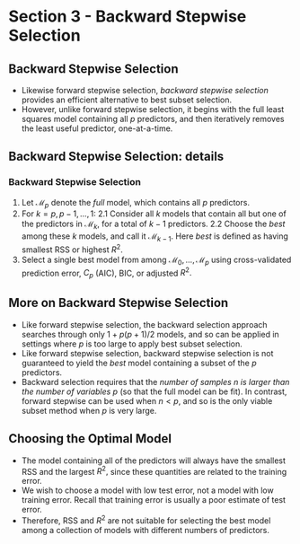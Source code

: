 # Section 3 - Backward Stepwise Selection
## Backward Stepwise Selection
* Likewise forward stepwise selection, _backward stepwise selection_ provides an efficient alternative to best subset selection.
* However, unlike forward stepwise selection, it begins with the full least squares model containing all $p$ predictors, and then iteratively removes the least useful predictor, one-at-a-time.
## Backward Stepwise Selection: details
### Backward Stepwise Selection
1. Let $\mathcal{M}_p$ denote the _full_ model, which contains all $p$ predictors.
2. For $k=p,p-1,\dots,1:$
   2.1 Consider all $k$ models that contain all but one of the predictors in $\mathcal{M}_k,$ for a total of $k-1$ predictors.
   2.2 Choose the _best_ among these $k$ models, and call it $\mathcal{M}_{k-1}.$ Here _best_ is defined as having smallest RSS or highest $R^2.$
3. Select a single best model from among $\mathcal{M}_0,\dots,\mathcal{M}_p$ using cross-validated prediction error, $C_p$ (AIC), BIC, or adjusted $R^2.$
## More on Backward Stepwise Selection
* Like forward stepwise selection, the backward selection approach searches through only $1+p(p+1)/2$ models, and so can be applied in settings where $p$ is too large to apply best subset selection.
* Like forward stepwise selection, backward stepwise selection is not guaranteed to yield the _best_ model containing a subset of the $p$ predictors.
* Backward selection requires that the _number of samples $n$ is larger than the number of variables $p$_ (so that the full model can be fit). In contrast, forward stepwise can be used when $n<p,$ and so is the only viable subset method when $p$ is very large.
## Choosing the Optimal Model
* The model containing all of the predictors will always have the smallest RSS and the largest $R^2,$ since these quantities are related to the training error.
* We wish to choose a model with low test error, not a model with low training error. Recall that training error is usually a poor estimate of test error.
* Therefore, RSS and $R^2$ are not suitable for selecting the best model among a collection of models with different numbers of predictors.